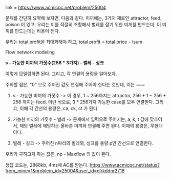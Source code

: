 link = https://www.acmicpc.net/problem/25004

문제를 간단히 요약해 보자면, 다음과 같다. 미끼에는, 3가지 재료인 attractor, feed, poison 이 있고, 우리는 이를 적절히 조합해서 벌레를 잡기 위한 미끼를 만드는데, 이 미끼를 만드는데는 비용이 든다. 

우리는 total profit을 최대화해야 하고, total profit = total price - \sum

Flow network modeling

**s - 가능한 미끼의 가짓수(256 * 3가지) - 벌레 - 싱크**

이렇게 모델링하면 된다. 그리고, 각 연결의 용량을 알아보자. 

주의할 점은, "0" 으로 주어진 값도 연결해 주어야 한다는 것인데, 이는 ~~~

1) s - 가능한 미끼의 가짓수
-> 이 경우, 1 ~ 256까지는 attractor, 256 + 1 ~ 256 + 256 까지는 feed, 이런 식으로, 3 * 256가지 가능한 case를 모두 연결한다.
그리고, 이때 각 간선의 용량은, ca, ck, ct 가 된다.

2) 가능한 미끼의 가짓수 - 벌레
-> 문제에서 입력으로 주어지는, a, k, t 값에 맞추어서, 해당 벌레에 해당하는 올바른 미끼와 연결해 주면 된다. 이때의 용량은, 무한대이다.

3) 벌레 - 싱크
-> 주어진 n마리의 벌레와, 싱크를 용량 p인 간선으로 연결한다.


우리가 구하고자 하는 값은, np - Maxflow 의 값이 된다. 

정답 코드는, 2868kb, 4ms에 AC를 받는다. 
https://www.acmicpc.net/status?from_mine=1&problem_id=25004&user_id=dlrkddnr2718
